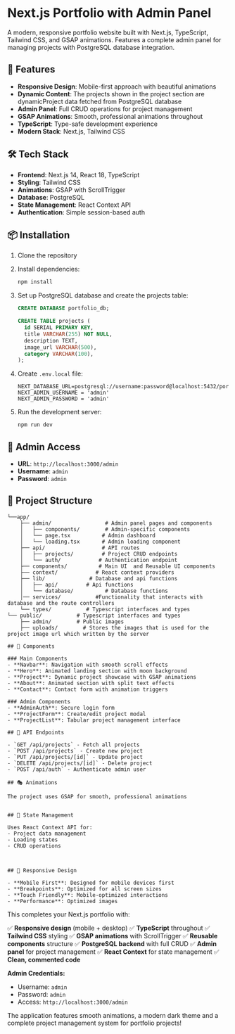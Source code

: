 # Next.js Portfolio with Admin Panel

A modern, responsive portfolio website built with Next.js, TypeScript, Tailwind CSS, and GSAP animations. Features a complete admin panel for managing projects with PostgreSQL database integration.

## 🚀 Features

- **Responsive Design**: Mobile-first approach with beautiful animations
- **Dynamic Content**: The projects shown in the project section are dynamicProject data fetched from PostgreSQL database
- **Admin Panel**: Full CRUD operations for project management
- **GSAP Animations**: Smooth, professional animations throughout
- **TypeScript**: Type-safe development experience
- **Modern Stack**: Next.js, Tailwind CSS

## 🛠️ Tech Stack

- **Frontend**: Next.js 14, React 18, TypeScript
- **Styling**: Tailwind CSS
- **Animations**: GSAP with ScrollTrigger
- **Database**: PostgreSQL
- **State Management**: React Context API
- **Authentication**: Simple session-based auth

## 📦 Installation

1. Clone the repository
2. Install dependencies:
   ```bash
   npm install
   ```

3. Set up PostgreSQL database and create the projects table:
   ```sql
   CREATE DATABASE portfolio_db;

   CREATE TABLE projects (
     id SERIAL PRIMARY KEY,
     title VARCHAR(255) NOT NULL,
     description TEXT,
     image_url VARCHAR(500),
     category VARCHAR(100),
   );
   ```

4. Create `.env.local` file:
   ```
   NEXT_DATABASE_URL=postgresql://username:password@localhost:5432/portfolio_db
   NEXT_ADMIN_USERNAME = 'admin'
   NEXT_ADMIN_PASSWORD = 'admin'

   ```

5. Run the development server:
   ```bash
   npm run dev
   ```

## 🔐 Admin Access

- **URL**: `http://localhost:3000/admin`
- **Username**: `admin`
- **Password**: `admin`

## 📁 Project Structure

```
└──app/
    ├── admin/                 # Admin panel pages and components
    │   ├── components/        # Admin-specific components
    │   └── page.tsx          # Admin dashboard
    │   └── loading.tsx       # Admin loading component
    ├── api/                  # API routes
    │   ├── projects/         # Project CRUD endpoints
    │   └── auth/            # Authentication endpoint
    ├── components/          # Main UI  and Reusable UI components
    ├── context/            # React context providers
    ├── lib/              # Database and api functions
    │   ├── api/         # Api functions
    │   └── database/          # Database functions
    │── services/           #Functionality that interacts with database and the route controllers
    └── types/           # Typescript interfaces and types
└── public/           # Typescript interfaces and types
    ├── admin/        # Public images
    ├── uploads/        # Stores the images that is used for the project image url which written by the server

## 🎨 Components

### Main Components
- **Navbar**: Navigation with smooth scroll effects
- **Hero**: Animated landing section with moon background
- **Project**: Dynamic project showcase with GSAP animations
- **About**: Animated section with split text effects
- **Contact**: Contact form with animation triggers

### Admin Components
- **AdminAuth**: Secure login form
- **ProjectForm**: Create/edit project modal
- **ProjectList**: Tabular project management interface

## 🔧 API Endpoints

- `GET /api/projects` - Fetch all projects
- `POST /api/projects` - Create new project
- `PUT /api/projects/[id]` - Update project
- `DELETE /api/projects/[id]` - Delete project
- `POST /api/auth` - Authenticate admin user

## 🎭 Animations

The project uses GSAP for smooth, professional animations


## 🔄 State Management

Uses React Context API for:
- Project data management
- Loading states
- CRUD operations



## 📱 Responsive Design

- **Mobile First**: Designed for mobile devices first
- **Breakpoints**: Optimized for all screen sizes
- **Touch Friendly**: Mobile-optimized interactions
- **Performance**: Optimized images 

```

This completes your Next.js portfolio with:

✅ **Responsive design** (mobile + desktop)
✅ **TypeScript** throughout
✅ **Tailwind CSS** styling
✅ **GSAP animations** with ScrollTrigger
✅ **Reusable components** structure
✅ **PostgreSQL backend** with full CRUD
✅ **Admin panel** for project management
✅ **React Context** for state management
✅ **Clean, commented code**

**Admin Credentials:**
- Username: `admin`
- Password: `admin`
- Access: `http://localhost:3000/admin`

The application features smooth animations, a modern dark theme and a complete project management system for  portfolio projects!